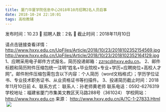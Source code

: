 ```yaml
---
title: 厦门华厦学院信息中心2018年10月招聘2名人员启事
date: 2018-10-24 22:10:01
tags: 高校教辅
---
```

发布时间：10.23   🌟   招聘人数：2名   🌈   截止时间：2018年11月10日
<!-- more -->
请点击链接查看详情：
http://www.hxxy.edu.cn/UpFiles/Article/2018/10/23/2018102352154569.jpg
http://www.hxxy.edu.cn/UpFiles/Article/2018/10/23/2018102352164129.jpg
1、应聘采用电子邮件方式报名，简历投递邮箱：zzrsc@hxxy.edu.cn。
2、邮件标题和简历附件压缩包统一注明“姓名+毕业院校+专业+学历+应聘岗位+高校人才网”。邮件附件压缩包需包含以下内容：个人简历（word文档格式）；学历学位证书、专业技术职务证书、从业资格证书等扫描件。
3、投递简历截止时间：2018年11月10日前
4、联系方式：
联系人：孙老师黄老师
联系电话：0592-6276319
学校地址：福建省厦门市集美文教区天马路288号（361024）
学校网站：http://www.hxxy.edu.cn
来源：
http://www.hxxy.edu.cn/A/?C-1-27833.Html
 ![](https://cdn.weiweiblog.cn/20181015134814.png)